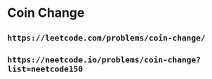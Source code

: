 # Coin Change

## `https://leetcode.com/problems/coin-change/`

## `https://neetcode.io/problems/coin-change?list=neetcode150`
